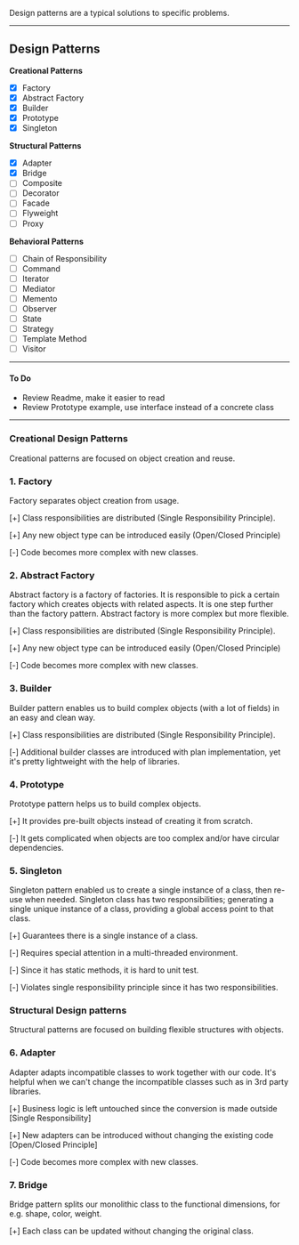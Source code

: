 Design patterns are a typical solutions to specific problems.

---
## Design Patterns

**Creational Patterns**
- [x] Factory
- [x] Abstract Factory
- [x] Builder
- [x] Prototype
- [x] Singleton

**Structural Patterns**
- [x] Adapter
- [x] Bridge
- [ ] Composite
- [ ] Decorator
- [ ] Facade
- [ ] Flyweight
- [ ] Proxy

**Behavioral Patterns**
- [ ] Chain of Responsibility
- [ ] Command
- [ ] Iterator
- [ ] Mediator
- [ ] Memento
- [ ] Observer
- [ ] State
- [ ] Strategy
- [ ] Template Method
- [ ] Visitor
 
---
#### To Do
- Review Readme, make it easier to read
- Review Prototype example, use interface instead of a concrete class

---

### Creational Design Patterns
Creational patterns are focused on object creation and reuse.

### 1. Factory
Factory separates object creation from usage.

[+] Class responsibilities are distributed (Single Responsibility Principle).

[+] Any new object type can be introduced easily (Open/Closed Principle)

[-] Code becomes more complex with new classes.

### 2. Abstract Factory
Abstract factory is a factory of factories. 
It is responsible to pick a certain factory which creates objects with related aspects.
It is one step further than the factory pattern. Abstract factory is more complex but more flexible.

[+] Class responsibilities are distributed (Single Responsibility Principle).

[+] Any new object type can be introduced easily (Open/Closed Principle)

[-] Code becomes more complex with new classes.

### 3. Builder
Builder pattern enables us to build complex objects (with a lot of fields) in an easy and clean way.

[+] Class responsibilities are distributed (Single Responsibility Principle).

[-] Additional builder classes are introduced with plan implementation, yet it's pretty lightweight with the help of libraries.

### 4. Prototype
Prototype pattern helps us to build complex objects.

[+] It provides pre-built objects instead of creating it from scratch.

[-] It gets complicated when objects are too complex and/or have circular dependencies.

### 5. Singleton
Singleton pattern enabled us to create a single instance of a class, then re-use when needed. 
Singleton class has two responsibilities; generating a single unique instance of a class, providing a global access point to that class.

[+] Guarantees there is a single instance of a class.

[-] Requires special attention in a multi-threaded environment.

[-] Since it has static methods, it is hard to unit test.

[-] Violates single responsibility principle since it has two responsibilities.


### Structural Design patterns
Structural patterns are focused on building flexible structures with objects.

### 6. Adapter
Adapter adapts incompatible classes to work together with our code. 
It's helpful when we can't change the incompatible classes such as in 3rd party libraries.

[+] Business logic is left untouched since the conversion is made outside [Single Responsibility]

[+] New adapters can be introduced without changing the existing code [Open/Closed Principle]

[-] Code becomes more complex with new classes.


### 7. Bridge
Bridge pattern splits our monolithic class to the functional dimensions, for e.g. shape, color, weight. 

[+] Each class can be updated without changing the original class.